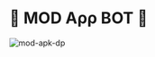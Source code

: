 # 🔰 MOD Aρρ BOT 🔰


![mod-apk-dp](https://user-images.githubusercontent.com/85282650/147602072-4d3e0241-2096-4e9f-9814-140288ed5bfb.png)
